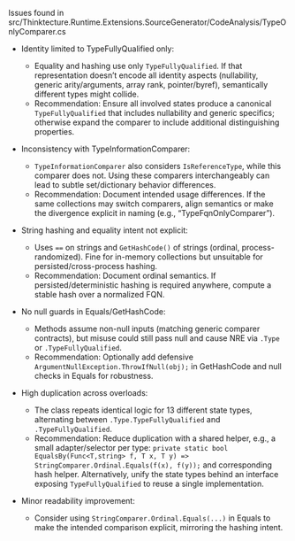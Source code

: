 Issues found in src/Thinktecture.Runtime.Extensions.SourceGenerator/CodeAnalysis/TypeOnlyComparer.cs

- Identity limited to TypeFullyQualified only:
  - Equality and hashing use only `TypeFullyQualified`. If that representation doesn’t encode all identity aspects (nullability, generic arity/arguments, array rank, pointer/byref), semantically different types might collide.
  - Recommendation: Ensure all involved states produce a canonical `TypeFullyQualified` that includes nullability and generic specifics; otherwise expand the comparer to include additional distinguishing properties.

- Inconsistency with TypeInformationComparer:
  - `TypeInformationComparer` also considers `IsReferenceType`, while this comparer does not. Using these comparers interchangeably can lead to subtle set/dictionary behavior differences.
  - Recommendation: Document intended usage differences. If the same collections may switch comparers, align semantics or make the divergence explicit in naming (e.g., “TypeFqnOnlyComparer”).

- String hashing and equality intent not explicit:
  - Uses `==` on strings and `GetHashCode()` of strings (ordinal, process-randomized). Fine for in-memory collections but unsuitable for persisted/cross-process hashing.
  - Recommendation: Document ordinal semantics. If persisted/deterministic hashing is required anywhere, compute a stable hash over a normalized FQN.

- No null guards in Equals/GetHashCode:
  - Methods assume non-null inputs (matching generic comparer contracts), but misuse could still pass null and cause NRE via `.Type` or `.TypeFullyQualified`.
  - Recommendation: Optionally add defensive `ArgumentNullException.ThrowIfNull(obj);` in GetHashCode and null checks in Equals for robustness.

- High duplication across overloads:
  - The class repeats identical logic for 13 different state types, alternating between `.Type.TypeFullyQualified` and `.TypeFullyQualified`.
  - Recommendation: Reduce duplication with a shared helper, e.g., a small adapter/selector per type: `private static bool EqualsBy(Func<T,string> f, T x, T y) => StringComparer.Ordinal.Equals(f(x), f(y));` and corresponding hash helper. Alternatively, unify the state types behind an interface exposing `TypeFullyQualified` to reuse a single implementation.

- Minor readability improvement:
  - Consider using `StringComparer.Ordinal.Equals(...)` in Equals to make the intended comparison explicit, mirroring the hashing intent.

